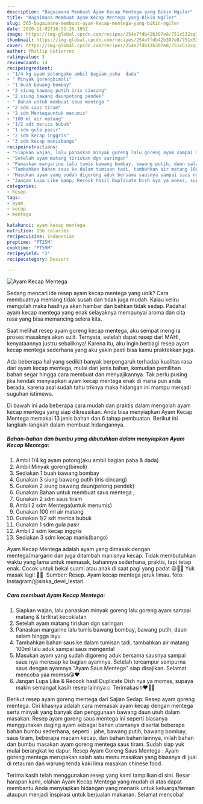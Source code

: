 ```yaml
---
description: "Bagaimana Membuat Ayam Kecap Mentega yang Bikin Ngiler"
title: "Bagaimana Membuat Ayam Kecap Mentega yang Bikin Ngiler"
slug: 565-bagaimana-membuat-ayam-kecap-mentega-yang-bikin-ngiler
date: 2020-11-02T16:51:26.105Z
image: https://img-global.cpcdn.com/recipes/254e7fdb42b307e8/751x532cq70/ayam-kecap-mentega-foto-resep-utama.jpg
thumbnail: https://img-global.cpcdn.com/recipes/254e7fdb42b307e8/751x532cq70/ayam-kecap-mentega-foto-resep-utama.jpg
cover: https://img-global.cpcdn.com/recipes/254e7fdb42b307e8/751x532cq70/ayam-kecap-mentega-foto-resep-utama.jpg
author: Phillip Gutierrez
ratingvalue: 3
reviewcount: 14
recipeingredient:
- "1/4 kg ayam potongaku ambil bagian paha  dada"
- " Minyak gorengbimoli"
- "1 buah bawang bombay"
- "3 siung bawang putih iris cincang"
- "2 siung bawang daunpotong pendek"
- " Bahan untuk membuat saus mentega "
- "2 sdm saus tiram"
- "2 sdm Mentegauntuk menumis"
- "100 ml air matang"
- "1/2 sdt merica bubuk"
- "1 sdm gula pasir"
- "2 sdm kecap inggris"
- "3 sdm kecap manisbango"
recipeinstructions:
- "Siapkan wajan, lalu panaskan minyak goreng lalu goreng ayam sampai matang &amp; terlihat kecoklatan"
- "Setelah ayam matang tiriskan dgn saringan"
- "Panaskan margarine lalu tumis bawang bombay, bawang putih, daun salam hingga layu"
- "Tambahkan bahan saus ke dalam tumisan tadi, tambahkan air matang 100ml lalu aduk sampai saus mengental"
- "Masukan ayam yang sudah digoreng aduk bersama sausnya sampai saus nya meresap ke bagian ayamnya. Setelah tercampur sempurna saus dengan ayamnya &#34;Ayam Saus Mentega&#34; siap disajikan. Selamat mencoba yaa momss😘❤️"
- "Jangan Lupa Like &amp; Recook hasil Duplicate Dish nya ya momss, supaya makin semangat kasih resep lainnya☺️ Terimakasih❤️🙏🏻"
categories:
- Resep
tags:
- ayam
- kecap
- mentega

katakunci: ayam kecap mentega 
nutrition: 156 calories
recipecuisine: Indonesian
preptime: "PT25M"
cooktime: "PT59M"
recipeyield: "3"
recipecategory: Dessert

---
```



![Ayam Kecap Mentega](https://img-global.cpcdn.com/recipes/254e7fdb42b307e8/751x532cq70/ayam-kecap-mentega-foto-resep-utama.jpg)

Sedang mencari ide resep ayam kecap mentega yang unik? Cara membuatnya memang tidak susah dan tidak juga mudah. Kalau keliru mengolah maka hasilnya akan hambar dan bahkan tidak sedap. Padahal ayam kecap mentega yang enak selayaknya mempunyai aroma dan cita rasa yang bisa memancing selera kita.

Saat melihat resep ayam goreng kecap mentega, aku sempat mengira proses masaknya akan sulit. Ternyata, setelah dapat resep dari MAHI, kenyataannya justru sebaliknya! Karena itu, aku ingin berbagi resep ayam kecap mentega sederhana yang aku yakin pasti bisa kamu praktekkan juga.

Ada beberapa hal yang sedikit banyak berpengaruh terhadap kualitas rasa dari ayam kecap mentega, mulai dari jenis bahan, kemudian pemilihan bahan segar hingga cara membuat dan menyajikannya. Tak perlu pusing jika hendak menyiapkan ayam kecap mentega enak di mana pun anda berada, karena asal sudah tahu triknya maka hidangan ini mampu menjadi suguhan istimewa.


Di bawah ini ada beberapa cara mudah dan praktis dalam mengolah ayam kecap mentega yang siap dikreasikan. Anda bisa menyiapkan Ayam Kecap Mentega memakai 13 jenis bahan dan 6 tahap pembuatan. Berikut ini langkah-langkah dalam membuat hidangannya.

<!--inarticleads1-->

##### Bahan-bahan dan bumbu yang dibutuhkan dalam menyiapkan Ayam Kecap Mentega:

1. Ambil 1/4 kg ayam potong(aku ambil bagian paha &amp; dada)
1. Ambil  Minyak goreng(bimoli)
1. Sediakan 1 buah bawang bombay
1. Gunakan 3 siung bawang putih (iris cincang)
1. Gunakan 2 siung bawang daun(potong pendek)
1. Gunakan  Bahan untuk membuat saus mentega ;
1. Gunakan 2 sdm saus tiram
1. Ambil 2 sdm Mentega(untuk menumis)
1. Gunakan 100 ml air matang
1. Gunakan 1/2 sdt merica bubuk
1. Gunakan 1 sdm gula pasir
1. Ambil 2 sdm kecap inggris
1. Sediakan 3 sdm kecap manis(bango)


Ayam Kecap Mentega adalah ayam yang dimasak dengan mentega/margarin dan juga ditambah manisnya kecap. Tidak membutuhkan waktu yang lama untuk memasak, bahannya sederhana, praktis, tapi tetap enak. Cocok untuk bekal suami atau anak di saat pagi yang padat 😃👍🏻 Yuk masak lagi! 👩‍🍳 ️ Sumber: Resep. Ayam kecap mentega jeruk limau. foto: Instagram/@siska_dewi_lestari. 

<!--inarticleads2-->

##### Cara membuat Ayam Kecap Mentega:

1. Siapkan wajan, lalu panaskan minyak goreng lalu goreng ayam sampai matang &amp; terlihat kecoklatan
1. Setelah ayam matang tiriskan dgn saringan
1. Panaskan margarine lalu tumis bawang bombay, bawang putih, daun salam hingga layu
1. Tambahkan bahan saus ke dalam tumisan tadi, tambahkan air matang 100ml lalu aduk sampai saus mengental
1. Masukan ayam yang sudah digoreng aduk bersama sausnya sampai saus nya meresap ke bagian ayamnya. Setelah tercampur sempurna saus dengan ayamnya &#34;Ayam Saus Mentega&#34; siap disajikan. Selamat mencoba yaa momss😘❤️
1. Jangan Lupa Like &amp; Recook hasil Duplicate Dish nya ya momss, supaya makin semangat kasih resep lainnya☺️ Terimakasih❤️🙏🏻


Berikut resep ayam goreng mentega dari Sajian Sedap: Resep ayam goreng mentega. Ciri khasnya adalah cara memasak ayam kecap dengan mentega serta minyak yang banyak dan penggunaan bawang daun utuh dalam masakan. Resep ayam goreng saus mentega ini seperti biasanya menggunakan daging ayam sebagai bahan utamanya disertai beberapa bahan bumbu sederhana, seperti : jahe, bawang putih, bawang bombay, saus tiram, beberapa macam kecap, dan bahan bahan lainnya, inilah bahan dan bumbu masakan ayam goreng mentega saus tiram. Sudah siap yuk mulai berangkat ke dapur. Resep Ayam Goreng Saus Mentega : Ayam goreng mentega merupakan salah satu menu masakan yang biasanya di jual di retauran dan warung tenda kaki lima masakan chinese food. 

Terima kasih telah menggunakan resep yang kami tampilkan di sini. Besar harapan kami, olahan Ayam Kecap Mentega yang mudah di atas dapat membantu Anda menyiapkan hidangan yang menarik untuk keluarga/teman ataupun menjadi inspirasi untuk berjualan makanan. Selamat mencoba!
